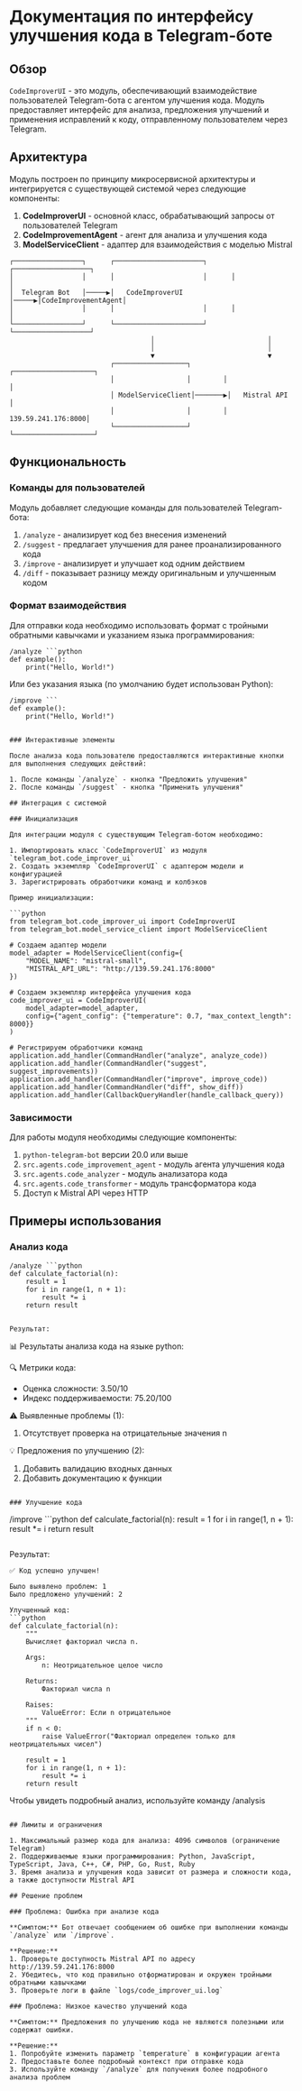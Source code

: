 # Документация по интерфейсу улучшения кода в Telegram-боте

## Обзор

`CodeImproverUI` - это модуль, обеспечивающий взаимодействие пользователей Telegram-бота с агентом улучшения кода. Модуль предоставляет интерфейс для анализа, предложения улучшений и применения исправлений к коду, отправленному пользователем через Telegram.

## Архитектура

Модуль построен по принципу микросервисной архитектуры и интегрируется с существующей системой через следующие компоненты:

1. **CodeImproverUI** - основной класс, обрабатывающий запросы от пользователей Telegram
2. **CodeImprovementAgent** - агент для анализа и улучшения кода
3. **ModelServiceClient** - адаптер для взаимодействия с моделью Mistral

```
┌─────────────────┐      ┌──────────────────────┐      ┌───────────────────┐
│                 │      │                      │      │                   │
│  Telegram Bot   │─────▶│   CodeImproverUI     │─────▶│CodeImprovementAgent│
│                 │      │                      │      │                   │
└─────────────────┘      └──────────────────────┘      └───────────────────┘
                                   │                            │
                                   │                            │
                                   ▼                            ▼
                         ┌──────────────────┐        ┌────────────────────┐
                         │                  │        │                    │
                         │ ModelServiceClient│───────▶│   Mistral API     │
                         │                  │        │   139.59.241.176:8000│
                         └──────────────────┘        └────────────────────┘
```

## Функциональность

### Команды для пользователей

Модуль добавляет следующие команды для пользователей Telegram-бота:

1. `/analyze` - анализирует код без внесения изменений
2. `/suggest` - предлагает улучшения для ранее проанализированного кода
3. `/improve` - анализирует и улучшает код одним действием
4. `/diff` - показывает разницу между оригинальным и улучшенным кодом

### Формат взаимодействия

Для отправки кода необходимо использовать формат с тройными обратными кавычками и указанием языка программирования:

```
/analyze ```python
def example():
    print("Hello, World!")
```

Или без указания языка (по умолчанию будет использован Python):

```
/improve ```
def example():
    print("Hello, World!")
```
```

### Интерактивные элементы

После анализа кода пользователю предоставляются интерактивные кнопки для выполнения следующих действий:

1. После команды `/analyze` - кнопка "Предложить улучшения"
2. После команды `/suggest` - кнопка "Применить улучшения"

## Интеграция с системой

### Инициализация

Для интеграции модуля с существующим Telegram-ботом необходимо:

1. Импортировать класс `CodeImproverUI` из модуля `telegram_bot.code_improver_ui`
2. Создать экземпляр `CodeImproverUI` с адаптером модели и конфигурацией
3. Зарегистрировать обработчики команд и колбэков

Пример инициализации:

```python
from telegram_bot.code_improver_ui import CodeImproverUI
from telegram_bot.model_service_client import ModelServiceClient

# Создаем адаптер модели
model_adapter = ModelServiceClient(config={
    "MODEL_NAME": "mistral-small",
    "MISTRAL_API_URL": "http://139.59.241.176:8000"
})

# Создаем экземпляр интерфейса улучшения кода
code_improver_ui = CodeImproverUI(
    model_adapter=model_adapter,
    config={"agent_config": {"temperature": 0.7, "max_context_length": 8000}}
)

# Регистрируем обработчики команд
application.add_handler(CommandHandler("analyze", analyze_code))
application.add_handler(CommandHandler("suggest", suggest_improvements))
application.add_handler(CommandHandler("improve", improve_code))
application.add_handler(CommandHandler("diff", show_diff))
application.add_handler(CallbackQueryHandler(handle_callback_query))
```

### Зависимости

Для работы модуля необходимы следующие компоненты:

1. `python-telegram-bot` версии 20.0 или выше
2. `src.agents.code_improvement_agent` - модуль агента улучшения кода
3. `src.agents.code_analyzer` - модуль анализатора кода
4. `src.agents.code_transformer` - модуль трансформатора кода
5. Доступ к Mistral API через HTTP

## Примеры использования

### Анализ кода

```
/analyze ```python
def calculate_factorial(n):
    result = 1
    for i in range(1, n + 1):
        result *= i
    return result
```
```

Результат:
```
📊 Результаты анализа кода на языке python:

🔍 Метрики кода:
- Оценка сложности: 3.50/10
- Индекс поддерживаемости: 75.20/100

⚠️ Выявленные проблемы (1):
1. Отсутствует проверка на отрицательные значения n

💡 Предложения по улучшению (2):
1. Добавить валидацию входных данных
2. Добавить документацию к функции
```

### Улучшение кода

```
/improve ```python
def calculate_factorial(n):
    result = 1
    for i in range(1, n + 1):
        result *= i
    return result
```
```

Результат:
```
✅ Код успешно улучшен!

Было выявлено проблем: 1
Было предложено улучшений: 2

Улучшенный код:
```python
def calculate_factorial(n):
    """
    Вычисляет факториал числа n.
    
    Args:
        n: Неотрицательное целое число
        
    Returns:
        Факториал числа n
        
    Raises:
        ValueError: Если n отрицательное
    """
    if n < 0:
        raise ValueError("Факториал определен только для неотрицательных чисел")
    
    result = 1
    for i in range(1, n + 1):
        result *= i
    return result
```

Чтобы увидеть подробный анализ, используйте команду /analysis
```

## Лимиты и ограничения

1. Максимальный размер кода для анализа: 4096 символов (ограничение Telegram)
2. Поддерживаемые языки программирования: Python, JavaScript, TypeScript, Java, C++, C#, PHP, Go, Rust, Ruby
3. Время анализа и улучшения кода зависит от размера и сложности кода, а также доступности Mistral API

## Решение проблем

### Проблема: Ошибка при анализе кода

**Симптом:** Бот отвечает сообщением об ошибке при выполнении команды `/analyze` или `/improve`.

**Решение:** 
1. Проверьте доступность Mistral API по адресу http://139.59.241.176:8000
2. Убедитесь, что код правильно отформатирован и окружен тройными обратными кавычками
3. Проверьте логи в файле `logs/code_improver_ui.log`

### Проблема: Низкое качество улучшений кода

**Симптом:** Предложения по улучшению кода не являются полезными или содержат ошибки.

**Решение:**
1. Попробуйте изменить параметр `temperature` в конфигурации агента
2. Предоставьте более подробный контекст при отправке кода
3. Используйте команду `/analyze` для получения более подробного анализа проблем
``` 